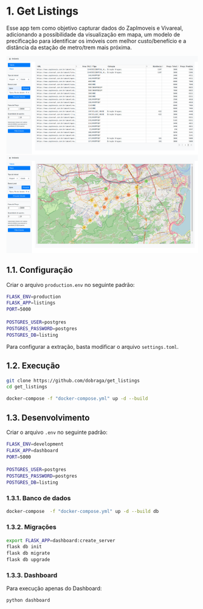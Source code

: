 # 1. Get Listings

Esse app tem como objetivo capturar dados do ZapImoveis e Vivareal, adicionando a possibilidade da visualização em mapa, um modelo de precificação para identificar os imóveis com melhor custo/benefício e a distância da estação de metro/trem mais próxima.


!["Tabela"](img/table.png)
!["Mapa"](img/mapa.png)

## 1.1. Configuração

Criar o arquivo `production.env` no seguinte padrão:

``` sh
FLASK_ENV=production
FLASK_APP=listings
PORT=5000

POSTGRES_USER=postgres
POSTGRES_PASSWORD=postgres
POSTGRES_DB=listing
```

Para configurar a extração, basta modificar o arquivo `settings.toml`.

## 1.2. Execução

```sh
git clone https://github.com/dobraga/get_listings
cd get_listings
```

```sh
docker-compose -f "docker-compose.yml" up -d --build
```


## 1.3. Desenvolvimento

Criar o arquivo `.env` no seguinte padrão:

``` sh
FLASK_ENV=development
FLASK_APP=dashboard
PORT=5000

POSTGRES_USER=postgres
POSTGRES_PASSWORD=postgres
POSTGRES_DB=listing
```

### 1.3.1. Banco de dados

``` sh
docker-compose  -f "docker-compose.yml" up -d --build db
```

### 1.3.2. Migrações

```sh
export FLASK_APP=dashboard:create_server
flask db init
flask db migrate 
flask db upgrade
```

### 1.3.3. Dashboard

Para execução apenas do Dashboard:

``` sh
python dashboard
```
